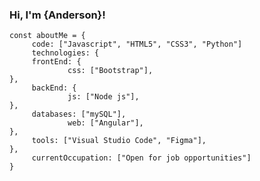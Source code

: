 ###                                                      Hi, I'm {Anderson}!

    const aboutMe = {
         code: ["Javascript", "HTML5", "CSS3", "Python"]
         technologies: {
         frontEnd: {
                 css: ["Bootstrap"],  
    },
         backEnd: {
                 js: ["Node js"],
    },
         databases: ["mySQL"],
                 web: ["Angular"],
    },
         tools: ["Visual Studio Code", "Figma"],
    },
         currentOccupation: ["Open for job opportunities"]
    }
